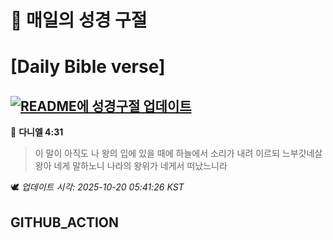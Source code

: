 # 🙏 매일의 성경 구절
# [Daily Bible verse]
## [![README에 성경구절 업데이트](https://github.com/DONGSUKA/first_test/actions/workflows/update-readme-bible.yml/badge.svg)](https://github.com/DONGSUKA/first_test/actions/workflows/update-readme-bible.yml)
<!-- START_BIBLE_VERSE -->
📖 **다니엘 4:31**
> 이 말이 아직도 나 왕의 입에 있을 때에 하늘에서 소리가 내려 이르되 느부갓네살 왕아 네게 말하노니 나라의 왕위가 네게서 떠났느니라

🕊️ _업데이트 시각: 2025-10-20 05:41:26 KST_
  <!-- END_BIBLE_VERSE -->
## GITHUB_ACTION
